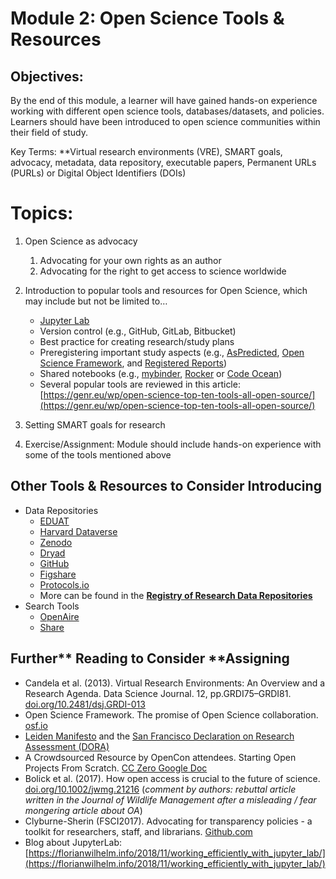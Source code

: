  
# Module 2: Open Science Tools & Resources 
## Objectives: 
By the end of this module, a learner will have gained hands-on experience working with different open science tools, databases/datasets, and policies. Learners should have been introduced to open science communities within their field of study. 
 
Key Terms: **Virtual research environments (VRE), SMART goals, advocacy, metadata, data repository, executable papers, Permanent URLs (PURLs) or Digital Object Identifiers (DOIs)
 
# Topics:
 
1. Open Science as advocacy
    1. Advocating for your own rights as an author
    2. Advocating for the right to get access to science worldwide 
2. Introduction to popular tools and resources for Open Science, which may include but not be limited to…
    - [Jupyter Lab](http://jupyter.org/)
    - Version control (e.g., GitHub, GitLab, Bitbucket) 
    - Best practice for creating research/study plans
    - Preregistering important study aspects (​​e.g., [AsPredicted](https://aspredicted.org/), [Open Science Framework](https://osf.io/), and [Registered Reports](https://cos.io/rr/))
    - Shared notebooks (e.g., [mybinder](http://mybinder.org/), [Rocker](https://arxiv.org/abs/1710.03675) or [Code Ocean](https://codeocean.com/))
    - Several popular tools are reviewed in this article: ​​[https://genr.eu/wp/open-science-top-ten-tools-all-open-source/](https://genr.eu/wp/open-science-top-ten-tools-all-open-source/) 
3. Setting SMART goals for research 

5. Exercise/Assignment: Module should include hands-on experience with some of the tools mentioned above 
 
## Other Tools & Resources to Consider Introducing
 
 
 
* Data Repositories
    * [EDUAT ](https://www.eudat.eu/)
    * [Harvard Dataverse](https://dataverse.harvard.edu/) 
    * [Zenodo](https://zenodo.org/)
    * [Dryad](https://datadryad.org/stash) 
    * [GitHub](https://github.com/) 
    * [Figshare](https://figshare.com/) 
    * [Protocols.io](https://www.protocols.io/) 
    * More can be found in the **[Registry of Research Data Repositories](https://www.re3data.org/)** 
* Search Tools
    * [OpenAire](https://explore.openaire.eu/search/find/dataproviders) 
    * [Share](https://share.osf.io/sources) 
 
 ## Further** **Reading to Consider** **Assigning
 
 
 
* Candela et al. (2013). Virtual Research Environments: An Overview and a Research Agenda. Data Science Journal. 12, pp.GRDI75–GRDI81. [doi.org/10.2481/dsj.GRDI-013](http://doi.org/10.2481/dsj.GRDI-013)
* Open Science Framework. The promise of Open Science collaboration. [osf.io](https://osf.io/vmrgu/wiki/home/)
* [Leiden Manifesto](http://www.leidenmanifesto.org/) and the [San Francisco Declaration on Research Assessment (DORA)](https://sfdora.org/)
* A Crowdsourced Resource by OpenCon attendees. Starting Open Projects From Scratch. [CC Zero Google Doc](https://docs.google.com/document/d/1qSXBZa3-uBKdkFCkukt5lxRsYoREWNYf0_2OpOnh3mQ/edit?usp=sharing)
* Bolick et al. (2017). How open access is crucial to the future of science. [doi.org/10.1002/jwmg.21216](https://doi.org/10.1002/jwmg.21216) (_comment by authors: rebuttal article written in the Journal of Wildlife Management after a misleading / fear mongering article about OA_)
* Clyburne-Sherin (FSCI2017). Advocating for transparency policies - a toolkit for researchers, staff, and librarians. [Github.com](https://github.com/AllTrialsUSA/FSCI2017/blob/master/Transparency-advocacy-toolkit.md)
* Blog about JupyterLab: [https://florianwilhelm.info/2018/11/working_efficiently_with_jupyter_lab/](https://florianwilhelm.info/2018/11/working_efficiently_with_jupyter_lab/) 
 
